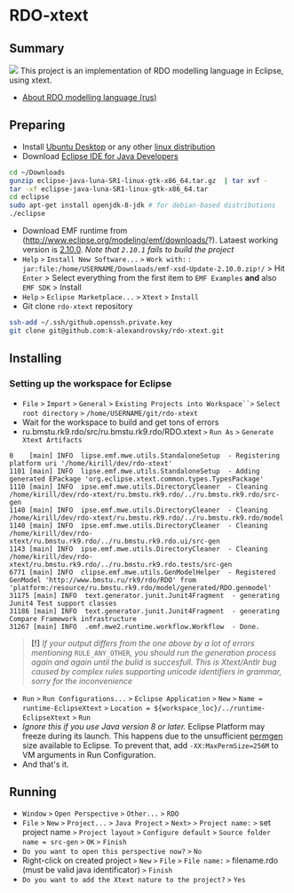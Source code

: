 # RDO-xtext
## Summary
<img src=https://raw.githubusercontent.com/k-alexandrovsky/k-alexandrovsky.github.io/master/rdo-xtext.png><img>
This project is an implementation of RDO modelling language in Eclipse, using xtext.
* [About RDO modelling language (rus)](http://rdo.rk9.bmstu.ru/help/help/rdo_lang_rus/html/rdo_intro.htm)

## Preparing
 * Install [Ubuntu Desktop](http://www.ubuntu.com/download/desktop/) or any other [linux distribution](http://www.linux.com/directory/Distributions/desktop)
 * Download [Eclipse IDE for Java Developers](https://www.eclipse.org/downloads/)
```bash
cd ~/Downloads
gunzip eclipse-java-luna-SR1-linux-gtk-x86_64.tar.gz  | tar xvf -
tar -xf eclipse-java-luna-SR1-linux-gtk-x86_64.tar
cd eclipse
sudo apt-get install openjdk-8-jdk # for debian-based distributions
./eclipse
```
 * Download EMF runtime from (http://www.eclipse.org/modeling/emf/downloads/?). Lataest working version is [2.10.0](http://www.eclipse.org/downloads/download.php?file=/modeling/emf/emf/downloads/drops/2.10.0/R201405190339/emf-runtime-2.10.0.zip). *Note that `2.10.1` fails to build the project*
 * `Help` `>` `Install New Software...` `>` `Work with:` : `jar:file:/home/USERNAME/Downloads/emf-xsd-Update-2.10.0.zip!/` > Hit `Enter` > Select everything from the first item to `EMF Examples` **and** also `EMF SDK` > Install
 * `Help` `>` `Eclipse Marketplace...` `>` `Xtext` `>` `Install`
 * Git clone `rdo-xtext` repository
```bash
ssh-add ~/.ssh/github.openssh.private.key
git clone git@github.com:k-alexandrovsky/rdo-xtext.git
```
## Installing  
### Setting up the workspace for Eclipse
* `File` `>` `Import` `>` `General` `>` `Existing Projects into Workspace``>` `Select root directory` `>` `/home/USERNAME/git/rdo-xtext`
* Wait for the workspace to build and get tons of errors
* ru.bmstu.rk9.rdo/src/ru.bmstu.rk9.rdo/RDO.xtext `>` `Run As` `>` `Generate Xtext Artifacts`
``` 
0    [main] INFO  lipse.emf.mwe.utils.StandaloneSetup  - Registering platform uri '/home/kirill/dev/rdo-xtext'
1101 [main] INFO  lipse.emf.mwe.utils.StandaloneSetup  - Adding generated EPackage 'org.eclipse.xtext.common.types.TypesPackage'
1110 [main] INFO  ipse.emf.mwe.utils.DirectoryCleaner  - Cleaning /home/kirill/dev/rdo-xtext/ru.bmstu.rk9.rdo/../ru.bmstu.rk9.rdo/src-gen
1140 [main] INFO  ipse.emf.mwe.utils.DirectoryCleaner  - Cleaning /home/kirill/dev/rdo-xtext/ru.bmstu.rk9.rdo/../ru.bmstu.rk9.rdo/model
1140 [main] INFO  ipse.emf.mwe.utils.DirectoryCleaner  - Cleaning /home/kirill/dev/rdo-xtext/ru.bmstu.rk9.rdo/../ru.bmstu.rk9.rdo.ui/src-gen
1143 [main] INFO  ipse.emf.mwe.utils.DirectoryCleaner  - Cleaning /home/kirill/dev/rdo-xtext/ru.bmstu.rk9.rdo/../ru.bmstu.rk9.rdo.tests/src-gen
6771 [main] INFO  clipse.emf.mwe.utils.GenModelHelper  - Registered GenModel 'http://www.bmstu.ru/rk9/rdo/RDO' from 'platform:/resource/ru.bmstu.rk9.rdo/model/generated/RDO.genmodel'
31175 [main] INFO  text.generator.junit.Junit4Fragment  - generating Junit4 Test support classes
31186 [main] INFO  text.generator.junit.Junit4Fragment  - generating Compare Framework infrastructure
31267 [main] INFO  .emf.mwe2.runtime.workflow.Workflow  - Done.
```
>**[!]** *If your output differs from the one above by a lot of errors mentioning* `RULE_ANY_OTHER`*, you should run the generation process again and again until the bulid is succesfull. This is Xtext/Antlr bug caused by complex rules supporting unicode identifiers in grammar, sorry for the inconvenience*

* `Run` `>` `Run Configurations...` `>` `Eclipse Application` `>` `New` `>` `Name = runtime-EclipseXtext` `>` `Location = ${workspace_loc}/../runtime-EclipseXtext` `>` `Run`
 * *Ignore this if you use Java version 8 or later.* Eclipse Platform may freeze during its launch. This happens due to the unsufficient [permgen](http://wiki.eclipse.org/FAQ_How_do_I_increase_the_permgen_size_available_to_Eclipse%3F) size available to Eclipse. To prevent that, add `-XX:MaxPermSize=256M` to VM arguments in Run Configuration.
* And that's it.

## Running  
* `Window` `>` `Open Perspective` `>` `Other...` `>` `RDO`
* `File` `>` `New` `>` `Project...` `>` `Java Project` `>` `Next>` `>` `Project name:` `>` set project name `>` `Project layout` `>` `Configure default` `>` `Source folder name = src-gen` `>` `OK` `>` `Finish`
 * `Do you want to open this perspective now?` `>` `No`
* Right-click on created project `>` `New` `>` `File` `>` `File name:` `>` filename.rdo (must be valid java identificator) `>` `Finish`
 * `Do you want to add the Xtext nature to the project?` `>` `Yes`
